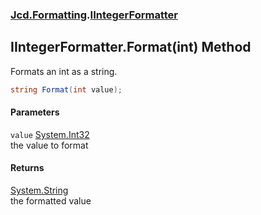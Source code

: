 ### [Jcd.Formatting](Jcd_Formatting.md 'Jcd.Formatting').[IIntegerFormatter](Jcd_Formatting_IIntegerFormatter.md 'Jcd.Formatting.IIntegerFormatter')
## IIntegerFormatter.Format(int) Method
Formats an int as a string.  
```csharp
string Format(int value);
```
#### Parameters
<a name='Jcd_Formatting_IIntegerFormatter_Format(int)_value'></a>
`value` [System.Int32](https://docs.microsoft.com/en-us/dotnet/api/System.Int32 'System.Int32')  
the value to format
  
#### Returns
[System.String](https://docs.microsoft.com/en-us/dotnet/api/System.String 'System.String')  
the formatted value
